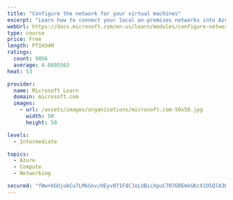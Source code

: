 ```yaml
---
title: "Configure the network for your virtual machines"
excerpt: "Learn how to connect your local on-premises networks into Azure using virtual networks, VPN gateways, and Azure ExpressRoute."
webUrl: https://docs.microsoft.com/en-us/learn/modules/configure-network-for-azure-virtual-machines/
type: course
price: Free
length: PT1H34M
ratings:
  count: 9056
  average: 4.6605563
heat: 53

provider:
  name: Microsoft Learn
  domain: microsoft.com
  images:
    - url: /assets/images/organizations/microsoft.com-50x50.jpg
      width: 50
      height: 50

levels:
  - Intermediate

topics:
  - Azure
  - Compute
  - Networking

secured: "fWw+bGUjukCu7LMkGnv/HEyv071FdCJoLUBicXpuC707GREmkGKcX1O5QlA3HCs5+tKTRh3/AbOJTuis6UE3Nz9bYxSsKbH4TkQTcnU1cuRoQJfdLj3YDs+9/U0WVho+d0ossLSEjy6vMwuso8SdFH7k7dkml10D0ZXigcrqEiMtKmFjpdaTwjgh8SwSYUCcUf3QGlgz426vqi2hRX33Byi24hdIlfu3DgQ9J1XzazKVMU2/ctOgOL9yY8+0VgAD4lHyTlDocx6mSaFp+PgoMfV5yXImO0/8pAnrhCI7N6V3Mo5sA/wbV5HQ+qcudqKb7+oooHqK9onDFZ1Wn0AWZ1TNQcWGdrN4YrwD8RwvWhkCkA1+Xq13aK8EBfL+fL7kTVLJ9HSBp+DYgTtRj23eRdyQ+3wLdeMJb4vNMuFjA0I=;BOpzuocQdtwwXHSSDmYzgA=="
---
```


